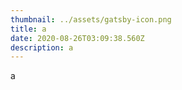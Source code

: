 ```yaml
---
thumbnail: ../assets/gatsby-icon.png
title: a
date: 2020-08-26T03:09:38.560Z
description: a
---
```

a